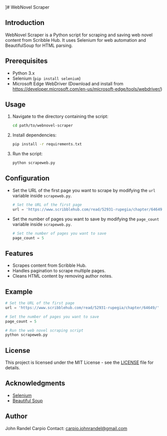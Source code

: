 ]# WebNovel Scraper

## Introduction
WebNovel Scraper is a Python script for scraping and saving web novel content from Scribble Hub. It uses Selenium for web automation and BeautifulSoup for HTML parsing.

## Prerequisites
- Python 3.x
- Selenium (`pip install selenium`)
- Microsoft Edge WebDriver (Download and install from https://developer.microsoft.com/en-us/microsoft-edge/tools/webdriver/)

## Usage
1. Navigate to the directory containing the script:
   ```bash
   cd path/to/webnovel-scraper
   ```

2. Install dependencies:
   ```bash
   pip install -r requirements.txt
   ```

3. Run the script:
   ```bash
   python scrapeweb.py
   ```

## Configuration
- Set the URL of the first page you want to scrape by modifying the `url` variable inside `scrapeweb.py`.
  ```python
  # Set the URL of the first page
  url = 'https://www.scribblehub.com/read/52931-rupegia/chapter/64649/'
  ```

- Set the number of pages you want to save by modifying the `page_count` variable inside `scrapeweb.py`.
  ```python
  # Set the number of pages you want to save
  page_count = 5
  ```

## Features
- Scrapes content from Scribble Hub.
- Handles pagination to scrape multiple pages.
- Cleans HTML content by removing author notes.

## Example
```python
# Set the URL of the first page
url = 'https://www.scribblehub.com/read/52931-rupegia/chapter/64649/'

# Set the number of pages you want to save
page_count = 5

# Run the web novel scraping script
python scrapeweb.py
```

## License
This project is licensed under the MIT License - see the [LICENSE](LICENSE) file for details.

## Acknowledgments
- [Selenium](https://www.selenium.dev/)
- [Beautiful Soup](https://www.crummy.com/software/BeautifulSoup/)

## Author
John Randel Carpio
Contact: carpio.johnrandel@gmail.com
